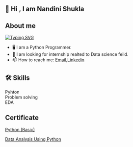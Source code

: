 
## 🚀 Hi , I am Nandini Shukla 





## About me
[![Typing SVG](https://readme-typing-svg.herokuapp.com/?lines=I+am+a+Programmer;I+am+a+Student)](https://git.io/typing-svg)

* 🖥️ I am a Python Programmer.
* 👯 I am looking for internship realted to  Data science feild.
* 📫 How to reach me: [Email](nandini0212shukla@gmail.com),[Linkedin](https://www.linkedin.com/in/nandini-shukla-40ab9020a/) 

## 🛠 Skills
Pyhton  
Problem solving  
EDA

## Certificate 

[Python (Basic)](https://www.hackerrank.com/certificates/c387c2dfca92)

[Data Analysis Using Python](https://www.credly.com/badges/97e50233-6d2f-4fc7-8e7f-a118b4fe75a9?source=linked_in_profile)


